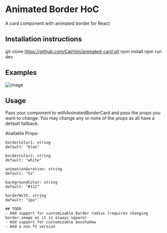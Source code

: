 # Animated Border HoC
A card component with animated border for React

## Installation instructions
git clone https://github.com/Cairhiin/animated-card.git
npm install
npm run dev

## Examples
![image](https://user-images.githubusercontent.com/21054780/236259737-98193214-f0f5-467a-9509-db818c9b3526.png)

## Usage
Pass your component to withAnimatedBorderCard and pass the props you want to change.
You may change any or none of the props as all have a default fallback.

Available Props:

```
borderColor1: string
default: "blue"

borderColor2: string
default: "white"

animationDuration: string
default: "5s"

backgroundColor: string
default: "#111"

borderWith: string
default: "1px"```

## TODO
- Add support for customizable border radius (requires changing border-image as it is always square)
- Add support for customizable boxshadow
- Add a non TS version
